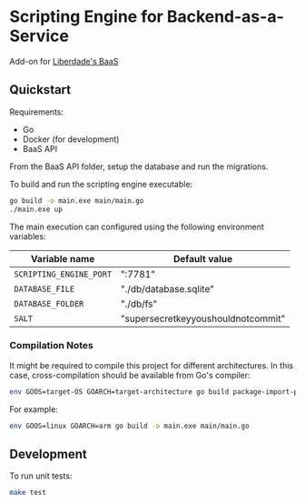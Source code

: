 # Scripting Engine for Backend-as-a-Service

Add-on for [Liberdade's BaaS](https://github.com/liberdade-organizacao/no-backend-api)

## Quickstart

Requirements:
- Go
- Docker (for development)
- BaaS API

From the BaaS API folder, setup the database and run the migrations.

To build and run the scripting engine executable:

``` sh
go build -o main.exe main/main.go
./main.exe up
```

The main execution can configured using the following environment variables:

| Variable name           | Default value                      |
|-------------------------|------------------------------------|
| `SCRIPTING_ENGINE_PORT` | ":7781"                            |
| `DATABASE_FILE`         | "./db/database.sqlite"             |
| `DATABASE_FOLDER`       | "./db/fs"                          |
| `SALT`                  | "supersecretkeyyoushouldnotcommit" |

### Compilation Notes

It might be required to compile this project for different architectures.
In this case, cross-compilation should be available from Go's compiler:

``` sh
env GOOS=target-OS GOARCH=target-architecture go build package-import-path
```

For example:

``` sh
env GOOS=linux GOARCH=arm go build -o main.exe main/main.go
```

## Development

To run unit tests:

``` sh
make test
```



